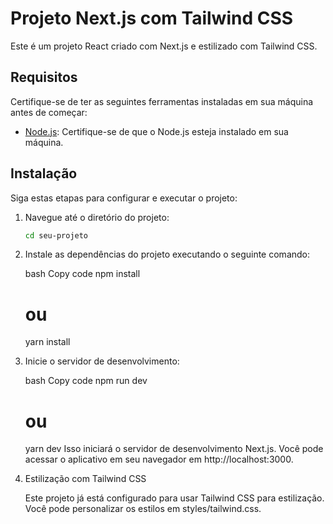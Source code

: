 # Projeto Next.js com Tailwind CSS

Este é um projeto React criado com Next.js e estilizado com Tailwind CSS.

## Requisitos

Certifique-se de ter as seguintes ferramentas instaladas em sua máquina antes de começar:

- [Node.js](https://nodejs.org/): Certifique-se de que o Node.js esteja instalado em sua máquina.

## Instalação

Siga estas etapas para configurar e executar o projeto:

1. Navegue até o diretório do projeto:

    ```bash
    cd seu-projeto
    
2. Instale as dependências do projeto executando o seguinte comando:

    bash
    Copy code
    npm install
    # ou
    yarn install

3. Inicie o servidor de desenvolvimento:

    bash
    Copy code
    npm run dev
    # ou
    yarn dev
    Isso iniciará o servidor de desenvolvimento Next.js. Você pode acessar o aplicativo em seu navegador em http://localhost:3000.

4. Estilização com Tailwind CSS

    Este projeto já está configurado para usar Tailwind CSS para estilização. Você pode personalizar os estilos em styles/tailwind.css.


